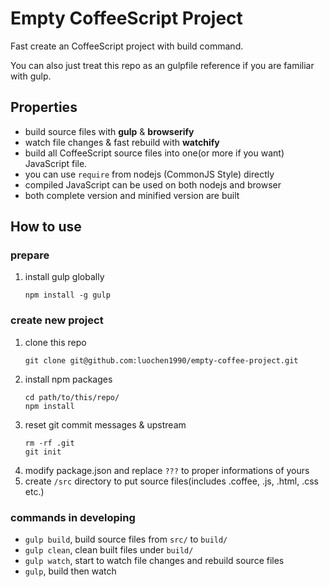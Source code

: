 Empty CoffeeScript Project
==========================

Fast create an CoffeeScript project with build command.

You can also just treat this repo as an gulpfile reference if you are familiar with gulp.

Properties
----------

- build source files with **gulp** & **browserify**
- watch file changes & fast rebuild with **watchify**
- build all CoffeeScript source files into one(or more if you want) JavaScript file.
- you can use `require` from nodejs (CommonJS Style) directly
- compiled JavaScript can be used on both nodejs and browser
- both complete version and minified version are built

How to use
----------

### prepare

1. install gulp globally
	```
	npm install -g gulp
	```

### create new project

1. clone this repo
	```
	git clone git@github.com:luochen1990/empty-coffee-project.git
	```
2. install npm packages
	```
	cd path/to/this/repo/
	npm install
	```
3. reset git commit messages & upstream
	```
	rm -rf .git
	git init
	```
4. modify package.json and replace `???` to proper informations of yours
5. create `/src` directory to put source files(includes .coffee, .js, .html, .css etc.)

### commands in developing

- `gulp build`, build source files from `src/` to `build/`
- `gulp clean`, clean built files under `build/`
- `gulp watch`, start to watch file changes and rebuild source files
- `gulp`, build then watch

